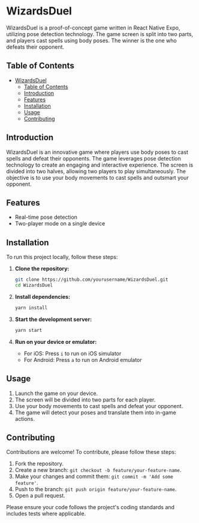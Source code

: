 # WizardsDuel

WizardsDuel is a proof-of-concept game written in React Native Expo, utilizing pose detection technology. The game screen is split into two parts, and players cast spells using body poses. The winner is the one who defeats their opponent.

## Table of Contents

- [WizardsDuel](#wizardsduel)
  - [Table of Contents](#table-of-contents)
  - [Introduction](#introduction)
  - [Features](#features)
  - [Installation](#installation)
  - [Usage](#usage)
  - [Contributing](#contributing)

## Introduction

WizardsDuel is an innovative game where players use body poses to cast spells and defeat their opponents. The game leverages pose detection technology to create an engaging and interactive experience. The screen is divided into two halves, allowing two players to play simultaneously. The objective is to use your body movements to cast spells and outsmart your opponent.

## Features

-   Real-time pose detection
-   Two-player mode on a single device

## Installation

To run this project locally, follow these steps:

1. **Clone the repository:**

    ```bash
    git clone https://github.com/yourusername/WizardsDuel.git
    cd WizardsDuel
    ```

2. **Install dependencies:**

    ```bash
    yarn install
    ```

3. **Start the development server:**

    ```bash
    yarn start
    ```

4. **Run on your device or emulator:**
    - For iOS: Press `i` to run on iOS simulator
    - For Android: Press `a` to run on Android emulator

## Usage

1. Launch the game on your device.
2. The screen will be divided into two parts for each player.
3. Use your body movements to cast spells and defeat your opponent.
4. The game will detect your poses and translate them into in-game actions.

## Contributing

Contributions are welcome! To contribute, please follow these steps:

1. Fork the repository.
2. Create a new branch: `git checkout -b feature/your-feature-name`.
3. Make your changes and commit them: `git commit -m 'Add some feature'`.
4. Push to the branch: `git push origin feature/your-feature-name`.
5. Open a pull request.

Please ensure your code follows the project's coding standards and includes tests where applicable.
